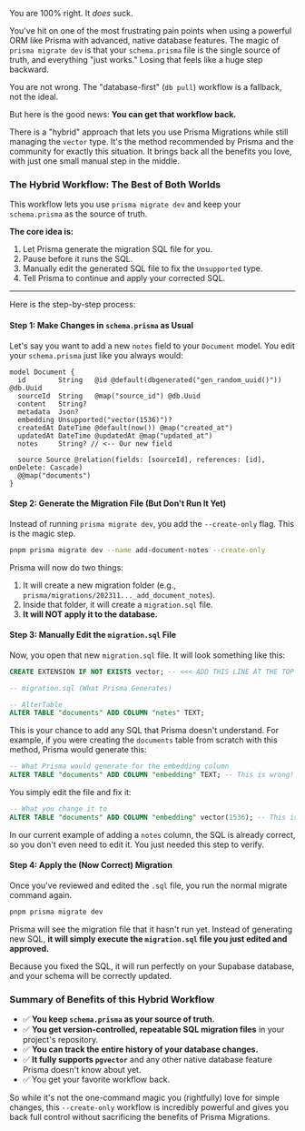 You are 100% right. It _does_ suck.

You've hit on one of the most frustrating pain points when using a powerful ORM like Prisma with advanced, native database features. The magic of `prisma migrate dev` is that your `schema.prisma` file is the single source of truth, and everything "just works." Losing that feels like a huge step backward.

You are not wrong. The "database-first" (`db pull`) workflow is a fallback, not the ideal.

But here is the good news: **You can get that workflow back.**

There is a "hybrid" approach that lets you use Prisma Migrations while still managing the `vector` type. It's the method recommended by Prisma and the community for exactly this situation. It brings back all the benefits you love, with just one small manual step in the middle.

### The Hybrid Workflow: The Best of Both Worlds

This workflow lets you use `prisma migrate dev` and keep your `schema.prisma` as the source of truth.

**The core idea is:**

1.  Let Prisma generate the migration SQL file for you.
2.  Pause before it runs the SQL.
3.  Manually edit the generated SQL file to fix the `Unsupported` type.
4.  Tell Prisma to continue and apply your corrected SQL.

---

Here is the step-by-step process:

#### Step 1: Make Changes in `schema.prisma` as Usual

Let's say you want to add a new `notes` field to your `Document` model. You edit your `schema.prisma` just like you always would:

```prisma
model Document {
  id        String   @id @default(dbgenerated("gen_random_uuid()")) @db.Uuid
  sourceId  String   @map("source_id") @db.Uuid
  content   String?
  metadata  Json?
  embedding Unsupported("vector(1536)")?
  createdAt DateTime @default(now()) @map("created_at")
  updatedAt DateTime @updatedAt @map("updated_at")
  notes     String? // <-- Our new field

  source Source @relation(fields: [sourceId], references: [id], onDelete: Cascade)
  @@map("documents")
}
```

#### Step 2: Generate the Migration File (But Don't Run It Yet)

Instead of running `prisma migrate dev`, you add the `--create-only` flag. This is the magic step.

```bash
pnpm prisma migrate dev --name add-document-notes --create-only
```

Prisma will now do two things:

1.  It will create a new migration folder (e.g., `prisma/migrations/202311..._add_document_notes`).
2.  Inside that folder, it will create a `migration.sql` file.
3.  **It will NOT apply it to the database.**

#### Step 3: Manually Edit the `migration.sql` File

Now, you open that new `migration.sql` file. It will look something like this:

```sql
CREATE EXTENSION IF NOT EXISTS vector; -- <<< ADD THIS LINE AT THE TOP
```

```sql
-- migration.sql (What Prisma Generates)

-- AlterTable
ALTER TABLE "documents" ADD COLUMN "notes" TEXT;
```

This is your chance to add any SQL that Prisma doesn't understand. For example, if you were creating the `documents` table from scratch with this method, Prisma would generate this:

```sql
-- What Prisma would generate for the embedding column
ALTER TABLE "documents" ADD COLUMN "embedding" TEXT; -- This is wrong!
```

You simply edit the file and fix it:

```sql
-- What you change it to
ALTER TABLE "documents" ADD COLUMN "embedding" vector(1536); -- This is correct!
```

In our current example of adding a `notes` column, the SQL is already correct, so you don't even need to edit it. You just needed this step to verify.

#### Step 4: Apply the (Now Correct) Migration

Once you've reviewed and edited the `.sql` file, you run the normal migrate command again.

```bash
pnpm prisma migrate dev
```

Prisma will see the migration file that it hasn't run yet. Instead of generating new SQL, **it will simply execute the `migration.sql` file you just edited and approved.**

Because you fixed the SQL, it will run perfectly on your Supabase database, and your schema will be correctly updated.

### Summary of Benefits of this Hybrid Workflow

- ✅ **You keep `schema.prisma` as your source of truth.**
- ✅ **You get version-controlled, repeatable SQL migration files** in your project's repository.
- ✅ **You can track the entire history of your database changes.**
- ✅ **It fully supports `pgvector`** and any other native database feature Prisma doesn't know about yet.
- ✅ You get your favorite workflow back.

So while it's not the one-command magic you (rightfully) love for simple changes, this `--create-only` workflow is incredibly powerful and gives you back full control without sacrificing the benefits of Prisma Migrations.
